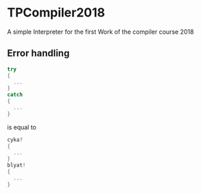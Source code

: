 # TPCompiler2018
A simple Interpreter for the first Work of the compiler course 2018

## Error handling

```c++
try
{
  ...
}
catch
{
  ...
}
```

is equal to 

```c
cyka?
{
  ...
}
blyat!
{
  ...
}
```
